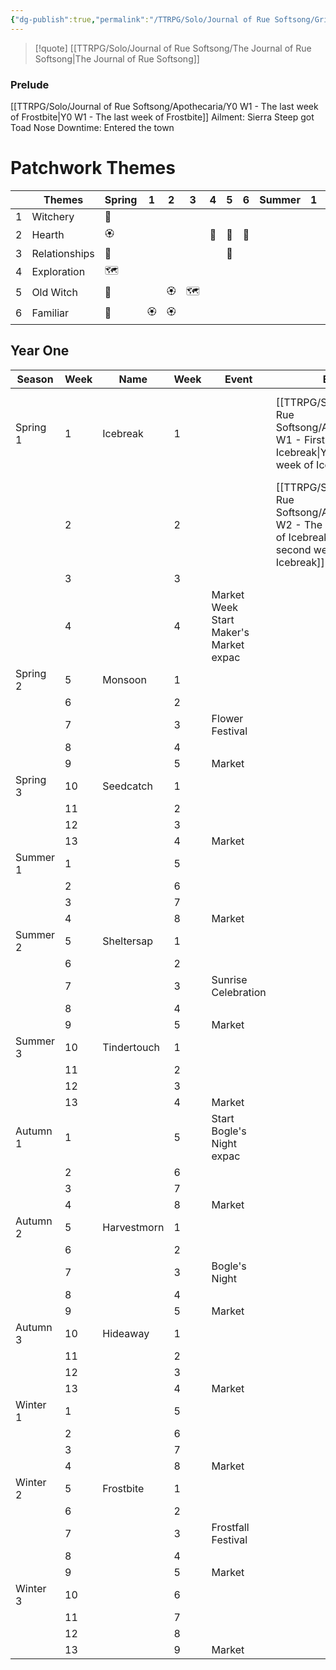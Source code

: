 ```yaml
---
{"dg-publish":true,"permalink":"/TTRPG/Solo/Journal of Rue Softsong/Grimoire/5. Calendar in Baesham/"}
---
```


> [!quote] [[TTRPG/Solo/Journal of Rue Softsong/The Journal of Rue Softsong\|The Journal of Rue Softsong]]

### Prelude
[[TTRPG/Solo/Journal of Rue Softsong/Apothecaria/Y0 W1 - The last week of Frostbite\|Y0 W1 - The last week of Frostbite]]
Ailment: Sierra Steep got Toad Nose
Downtime: Entered the town

# Patchwork Themes

|  | Themes | Spring | 1 | 2 | 3 | 4 | 5 | 6 | Summer | 1 | 2 | 3 | 4 | 5 | 6 | Autumn | 1 | 2 | 3 | 4 | 5 | 6 | Winter | 1 | 2 | 3 | 4 | 5 | 6 |
| ---- | ---- | ---- | ---- | ---- | ---- | ---- | ---- | ---- | ---- | ---- | ---- | ---- | ---- | ---- | ---- | ---- | ---- | ---- | ---- | ---- | ---- | ---- | ---- | ---- | ---- | ---- | ---- | ---- | ---- |
| 1 | Witchery | 🔮 |  |  |  |  |  |  |  |  |  |  |  |  |  |  |  |  |  |  |  |  |  |  |  |  |  |  |  |
| 2 | Hearth | 🏵️ |  |  |  | 🐅 | 🐅 | 👥 |  |  |  |  |  |  |  |  |  |  |  |  |  |  |  |  |  |  |  |  |  |
| 3 | Relationships | 👥 |  |  |  |  | 🐅 |  |  |  |  |  |  |  |  |  |  |  |  |  |  |  |  |  |  |  |  |  |  |
| 4 | Exploration | 🗺️ |  |  |  |  |  |  |  |  |  |  |  |  |  |  |  |  |  |  |  |  |  |  |  |  |  |  |  |
| 5 | Old Witch | 📜 |  | 🏵️ | 🗺️ |  |  |  |  |  |  |  |  |  |  |  |  |  |  |  |  |  |  |  |  |  |  |  |  |
| 6 | Familiar | 🐅 | 🏵️ | 🏵️ |  |  |  |  |  |  |  |  |  |  |  |  |  |  |  |  |  |  |  |  |  |  |  |  |  |

## Year One

| Season | Week | Name | Week | Event | Entry | Ailment | Downtime |
| ---- | ---- | ---- | ---- | ---- | ---- | ---- | ---- |
| Spring 1 | 1 | Icebreak | 1 |  | [[TTRPG/Solo/Journal of Rue Softsong/Apothecaria/Y1 W1 - First week of Icebreak\|Y1 W1 - First week of Icebreak]] | *Jinah* was *Wounded*<br>Given *Minor Potion of Healing* | Helped the Zero Heroes <br>Explored Hero's Hollow |
|  | 2 |  | 2 |  | [[TTRPG/Solo/Journal of Rue Softsong/Apothecaria/Y1 W2 - The second week of Icebreak\|Y1 W2 - The second week of Icebreak]] |  |  |
|  | 3 |  | 3 |  |  |  |  |
|  | 4 |  | 4 | Market Week<br>Start Maker's Market expac |  |  |  |
| Spring 2 | 5 | Monsoon | 1 |  |  |  |  |
|  | 6 |  | 2 |  |  |  |  |
|  | 7 |  | 3 | Flower Festival |  |  |  |
|  | 8 |  | 4 |  |  |  |  |
|  | 9 |  | 5 | Market |  |  |  |
| Spring 3 | 10 | Seedcatch | 1 |  |  |  |  |
|  | 11 |  | 2 |  |  |  |  |
|  | 12 |  | 3 |  |  |  |  |
|  | 13 |  | 4 | Market |  |  |  |
| Summer 1 | 1 |  | 5 |  |  |  |  |
|  | 2 |  | 6 |  |  |  |  |
|  | 3 |  | 7 |  |  |  |  |
|  | 4 |  | 8 | Market |  |  |  |
| Summer 2 | 5 | Sheltersap | 1 |  |  |  |  |
|  | 6 |  | 2 |  |  |  |  |
|  | 7 |  | 3 | Sunrise Celebration |  |  |  |
|  | 8 |  | 4 |  |  |  |  |
|  | 9 |  | 5 | Market |  |  |  |
| Summer 3 | 10 | Tindertouch | 1 |  |  |  |  |
|  | 11 |  | 2 |  |  |  |  |
|  | 12 |  | 3 |  |  |  |  |
|  | 13 |  | 4 | Market |  |  |  |
| Autumn 1 | 1 |  | 5 | Start Bogle's Night expac |  |  |  |
|  | 2 |  | 6 |  |  |  |  |
|  | 3 |  | 7 |  |  |  |  |
|  | 4 |  | 8 | Market |  |  |  |
| Autumn 2 | 5 | Harvestmorn | 1 |  |  |  |  |
|  | 6 |  | 2 |  |  |  |  |
|  | 7 |  | 3 | Bogle's Night |  |  |  |
|  | 8 |  | 4 |  |  |  |  |
|  | 9 |  | 5 | Market |  |  |  |
| Autumn 3 | 10 | Hideaway | 1 |  |  |  |  |
|  | 11 |  | 2 |  |  |  |  |
|  | 12 |  | 3 |  |  |  |  |
|  | 13 |  | 4 | Market |  |  |  |
| Winter 1 | 1 |  | 5 |  |  |  |  |
|  | 2 |  | 6 |  |  |  |  |
|  | 3 |  | 7 |  |  |  |  |
|  | 4 |  | 8 | Market |  |  |  |
| Winter 2 | 5 | Frostbite | 1 |  |  |  |  |
|  | 6 |  | 2 |  |  |  |  |
|  | 7 |  | 3 | Frostfall Festival |  |  |  |
|  | 8 |  | 4 |  |  |  |  |
|  | 9 |  | 5 | Market |  |  |  |
| Winter 3 | 10 |  | 6 |  |  |  |  |
|  | 11 |  | 7 |  |  |  |  |
|  | 12 |  | 8 |  |  |  |  |
|  | 13 |  | 9 | Market |  |  |  |

